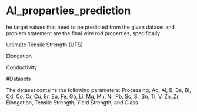 # Al_proparties_prediction

he target values that need to be predicted from the given dataset and problem statement are the final wire rod properties, specifically:

Ultimate Tensile Strength (UTS)

Elongation

Conductivity

#Datasets

The dataset contains the following parameters: Processing, Ag, Al, B, Be, Bi, Cd, Co, Cr, Cu, Er, Eu, Fe, Ga, Li, Mg, Mn, Ni, Pb, Sc, Si, Sn, Ti, V, Zn, Zr, Elongation, Tensile Strength, Yield Strength, and Class



